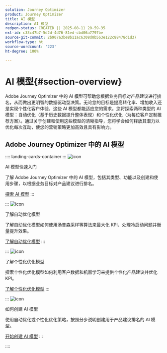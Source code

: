 ```yaml
---
solution: Journey Optimizer
product: Journey Optimizer
title: AI 模型
description: AI 模型
redpen-status: CREATED_||_2025-08-11_20-59-35
exl-id: c33c47b7-5d2d-4d76-81ed-cbd06a7797be
source-git-commit: 2b907a3be8b11ac6308d0b563e122c88478d1d37
workflow-type: ht
source-wordcount: '223'
ht-degree: 100%

---
```


# AI 模型{#section-overview}

Adobe Journey Optimizer 中的 AI 模型可帮助您根据业务目标对产品建议进行排名，从而做出更明智的数据驱动型决策。无论您的目标是提高转化率、增加收入还是实现个性化客户体验，这些 AI 模型都能适应您的需求。您将探索两种类型的 AI 模型：自动优化（基于历史数据提升整体表现）和个性化优化（为每位客户定制推荐方案）。通过关于创建和使用这些模型的清晰指导，您将学会如何释放其潜力以优化每次互动，使您的营销策略更加高效且具有影响力。

## Adobe Journey Optimizer 中的 AI 模型

:::: landing-cards-container
:::
![icon](https://cdn.experienceleague.adobe.com/icons/circle-play.svg)

AI 模型快速入门

了解 Adobe Journey Optimizer 中的 AI 模型，包括其类型、功能以及创建和使用步骤，以根据业务目标对产品建议进行排名。

[探索 AI 模型](../using/offers/ranking/ai-models.md)
:::

:::
![icon](https://cdn.experienceleague.adobe.com/icons/chart-line.svg)

了解自动优化模型

了解自动优化模型如何使用汤普森采样等算法来最大化 KPI、处理冷启动问题并衡量提升效果。

[了解自动优化模型](../using/offers/ranking/auto-optimization-model.md)
:::

:::
![icon](https://cdn.experienceleague.adobe.com/icons/bullseye.svg)

了解个性化优化模型

探索个性化优化模型如何利用客户数据和机器学习来提供个性化产品建议并优化 KPI。

[了解个性化优化模型](../using/offers/ranking/personalized-optimization-model.md)
:::

:::
![icon](https://cdn.experienceleague.adobe.com/icons/list-check.svg)

如何创建 AI 模型

使用自动优化或个性化优化策略，按照分步说明创建用于产品建议排名的 AI 模型。

[开始创建 AI 模型](../using/offers/ranking/create-ranking-strategies.md)
:::

::::
